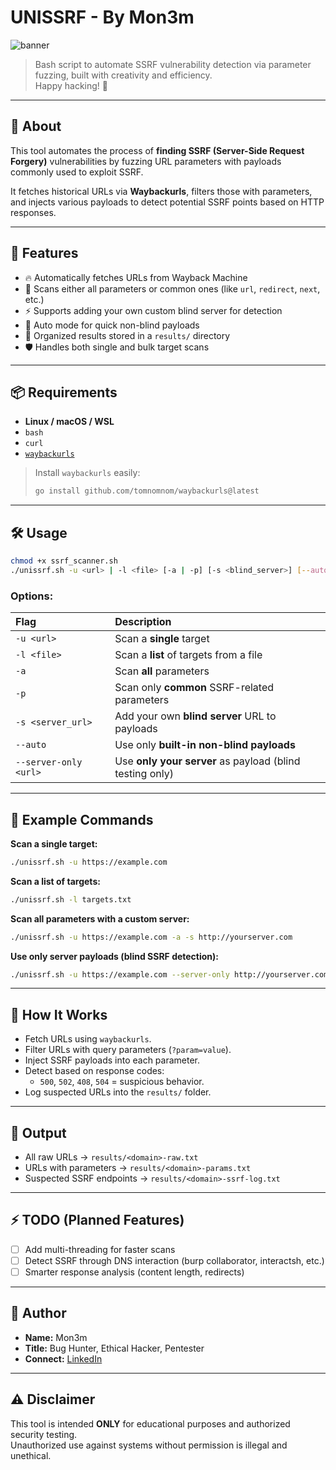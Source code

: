 
# UNISSRF - By Mon3m

![banner](https://img.shields.io/badge/BY-MON3M-blue?style=for-the-badge)

> Bash script to automate SSRF vulnerability detection via parameter fuzzing, built with creativity and efficiency.  
> Happy hacking! 🎯

---

## 📖 About

This tool automates the process of **finding SSRF (Server-Side Request Forgery)** vulnerabilities by fuzzing URL parameters with payloads commonly used to exploit SSRF.

It fetches historical URLs via **Waybackurls**, filters those with parameters, and injects various payloads to detect potential SSRF points based on HTTP responses.

---

## 🚀 Features

- 🔥 Automatically fetches URLs from Wayback Machine
- 🎯 Scans either all parameters or common ones (like `url`, `redirect`, `next`, etc.)
- ⚡ Supports adding your own custom blind server for detection
- 🤖 Auto mode for quick non-blind payloads
- 📂 Organized results stored in a `results/` directory
- 🛡️ Handles both single and bulk target scans

---

## 📦 Requirements

- **Linux / macOS / WSL**  
- `bash`
- `curl`
- [`waybackurls`](https://github.com/tomnomnom/waybackurls)

> Install `waybackurls` easily:  
> ```bash
> go install github.com/tomnomnom/waybackurls@latest
> ```

---

## 🛠️ Usage

```bash
chmod +x ssrf_scanner.sh
./unissrf.sh -u <url> | -l <file> [-a | -p] [-s <blind_server>] [--auto] [--server-only <url>]
```

### Options:

| Flag | Description |
|:---|:---|
| `-u <url>` | Scan a **single** target |
| `-l <file>` | Scan a **list** of targets from a file |
| `-a` | Scan **all** parameters |
| `-p` | Scan only **common** SSRF-related parameters |
| `-s <server_url>` | Add your own **blind server** URL to payloads |
| `--auto` | Use only **built-in non-blind payloads** |
| `--server-only <url>` | Use **only your server** as payload (blind testing only) |

---

## 🌿 Example Commands

**Scan a single target:**
```bash
./unissrf.sh -u https://example.com
```

**Scan a list of targets:**
```bash
./unissrf.sh -l targets.txt
```

**Scan all parameters with a custom server:**
```bash
./unissrf.sh -u https://example.com -a -s http://yourserver.com
```

**Use only server payloads (blind SSRF detection):**
```bash
./unissrf.sh -u https://example.com --server-only http://yourserver.com
```

---

## 🧪 How It Works

- Fetch URLs using `waybackurls`.
- Filter URLs with query parameters (`?param=value`).
- Inject SSRF payloads into each parameter.
- Detect based on response codes:
  - `500`, `502`, `408`, `504` = suspicious behavior.
- Log suspected URLs into the `results/` folder.

---

## 📁 Output

- All raw URLs → `results/<domain>-raw.txt`
- URLs with parameters → `results/<domain>-params.txt`
- Suspected SSRF endpoints → `results/<domain>-ssrf-log.txt`

---

## ⚡ TODO (Planned Features)

- [ ] Add multi-threading for faster scans
- [ ] Detect SSRF through DNS interaction (burp collaborator, interactsh, etc.)
- [ ] Smarter response analysis (content length, redirects)

---

## 🧠 Author

- **Name:** Mon3m
- **Title:** Bug Hunter, Ethical Hacker, Pentester
- **Connect:** [LinkedIn](https://www.linkedin.com/in/mohamed-abd-el-moneam-162933315) 

---

## ⚠️ Disclaimer

This tool is intended **ONLY** for educational purposes and authorized security testing.  
Unauthorized use against systems without permission is illegal and unethical.
